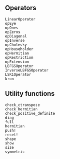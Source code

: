 ## Operators

```@docs
LinearOperator
opEye
opOnes
opZeros
opDiagonal
opInverse
opCholesky
opHouseholder
opHermitian
opRestriction
opExtension
LBFGSOperator
InverseLBFGSOperator
LSR1Operator
kron
```

## Utility functions

```@docs
check_ctranspose
check_hermitian
check_positive_definite
diag
full
hermitian
push!
reset!
shape
show
size
symmetric
```
